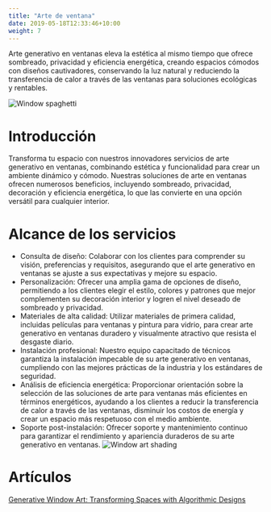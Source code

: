 ```yaml
---
title: "Arte de ventana"
date: 2019-05-18T12:33:46+10:00
weight: 7
---
```


Arte generativo en ventanas eleva la estética al mismo tiempo que ofrece sombreado, privacidad y eficiencia energética, creando espacios cómodos con diseños cautivadores, conservando la luz natural y reduciendo la transferencia de calor a través de las ventanas para soluciones ecológicas y rentables.

![Window spaghetti](/images/illustrations/window-spaghetti.png)

# Introducción

Transforma tu espacio con nuestros innovadores servicios de arte generativo en ventanas, combinando estética y funcionalidad para crear un ambiente dinámico y cómodo. Nuestras soluciones de arte en ventanas ofrecen numerosos beneficios, incluyendo sombreado, privacidad, decoración y eficiencia energética, lo que las convierte en una opción versátil para cualquier interior.

# Alcance de los servicios

- Consulta de diseño: Colaborar con los clientes para comprender su visión, preferencias y requisitos, asegurando que el arte generativo en ventanas se ajuste a sus expectativas y mejore su espacio.
- Personalización: Ofrecer una amplia gama de opciones de diseño, permitiendo a los clientes elegir el estilo, colores y patrones que mejor complementen su decoración interior y logren el nivel deseado de sombreado y privacidad.
- Materiales de alta calidad: Utilizar materiales de primera calidad, incluidas películas para ventanas y pintura para vidrio, para crear arte generativo en ventanas duradero y visualmente atractivo que resista el desgaste diario.
- Instalación profesional: Nuestro equipo capacitado de técnicos garantiza la instalación impecable de su arte generativo en ventanas, cumpliendo con las mejores prácticas de la industria y los estándares de seguridad.
- Análisis de eficiencia energética: Proporcionar orientación sobre la selección de las soluciones de arte para ventanas más eficientes en términos energéticos, ayudando a los clientes a reducir la transferencia de calor a través de las ventanas, disminuir los costos de energía y crear un espacio más respetuoso con el medio ambiente.
- Soporte post-instalación: Ofrecer soporte y mantenimiento continuo para garantizar el rendimiento y apariencia duraderos de su arte generativo en ventanas.
![Window art shading](/images/illustrations/window-art.png)

# Artículos

[Generative Window Art: Transforming Spaces with Algorithmic Designs](https://medium.com/@guillaumelauzier/generative-window-art-transforming-spaces-with-algorithmic-designs-ccceadc7d777)




